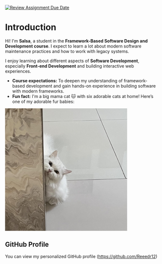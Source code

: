 [![Review Assignment Due Date](https://classroom.github.com/assets/deadline-readme-button-22041afd0340ce965d47ae6ef1cefeee28c7c493a6346c4f15d667ab976d596c.svg)](https://classroom.github.com/a/0MOLbOcH)
# Introduction
Hi! I'm **Salsa**, a student in the **Framework-Based Software Design and Development course**. 
I expect to learn a lot about modern software maintenance practices and how to work with legacy systems.

I enjoy learning about different aspects of **Software Development**, especially **Front-end Development** and building interactive web experiences.

- **Course expectations:** To deepen my understanding of framework-based development and gain hands-on experience in building software with modern frameworks.
- **Fun fact:** I'm a big mama cat 🐱 with six adorable cats at home! Here’s one of my adorable fur babies:

<img src="cat.jpg" alt="Alt Text" width="400" height="400">


## GitHub Profile

You can view my personalized GitHub profile (https://github.com/Reeedr12)

